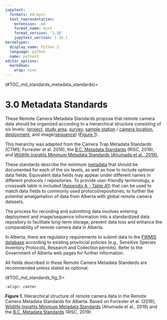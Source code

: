 ```yaml
---
jupytext:
  formats: md:myst
  text_representation:
    extension: .md
    format_name: myst
    format_version: '1.16'
    jupytext_version: 1.16.1
kernelspec:
  display_name: Python 3
  language: python
  name: python3
editor_options: 
  markdown: 
    wrap: none
---
```

(#TOC_md_standards_metadata_standards)=

# 3.0 Metadata Standards

These Remote Camera Metadata Standards propose that remote camera data should be organized according to a hierarchical structure consisting of six levels: ([project](/3_glossary/3_Glossary.md#project), [study area](/3_glossary/3_Glossary.md#study_area), [survey](/3_glossary/3_Glossary.md#survey), [sample station](/3_glossary/3_Glossary.md#sample_station) / [camera location](/3_glossary/3_Glossary.md#camera_location), [deployment](/3_glossary/3_Glossary.md#deployment), and image/[sequence](/3_glossary/3_Glossary.md#sequence)) ([Figure 1](/2_metadata-standards/2_3.0_Metadata-Standards.md#TOC_md_standards_fig_1)).

This hierarchy was adapted from the Camera Trap Metadata Standards (CTMS; Forrester et al. 2016), the [B.C. Metadata Standards](https://www2.gov.bc.ca/assets/gov/environment/natural-resource-stewardship/nr-laws-policy/risc/wcmp_v1.pdf) (RISC, 2019), and [Wildlife Insights Minimum Metadata Standards (Ahumada et al., 2019).](https://docs.google.com/spreadsheets/d/1Jg-WybmVeGlWGrbPpwuwJCgranOV1r3M_LrzELttfK0/edit#gid=412365965)

These standards describe the minimum [metadata](/3_glossary/3_Glossary.md#metadata) that should be documented for each of the six levels, as well as how to include optional data fields. Equivalent data fields may appear under different names in different protocols / repositories. To provide user-friendly terminology, a crosswalk table is included ([Appendix A - Table A1](/2_metadata-standards/2_13.0_AppendixA.md#TOC_md_standards_table_a1)) that can be used to match data fields to commonly used protocol/repositories, to further the potential amalgamation of data from Alberta with global remote camera datasets.

The process for recording and submitting data involves entering deployment and image/sequence information into a standardized data repository to facilitate long-term storage, prevent data loss and enhance the comparability of remote camera data in Alberta.

In Alberta, there are regulatory requirements to submit data to the [FWMIS database](https://www.alberta.ca/fisheries-and-wildlife-management-information-system-overview.aspx) according to existing provincial policies (e.g., Sensitive Species Inventory Protocols, Research and Collection permits). Refer to the Government of Alberta web pages for further information.

All fields described in these Remote Camera Metadata Standards are recommended unless stated as optional.

(#TOC_md_standards_fig_1)=

```{figure} ./figures/Metadata_Heirarchy_2024-01-22.png
:align: center
```  

**Figure 1.** Hierarchical structure of remote camera data in the Remote Camera Metadata Standards for Alberta. Based on Forrester et al. (2016), [Wildlife Insights Minimum Metadata Standards](https://docs.google.com/spreadsheets/d/1Jg-WybmVeGlWGrbPpwuwJCgranOV1r3M_LrzELttfK0/edit#gid=412365965) (Ahumada et al., 2019) and the [B.C. Metadata Standards](https://www2.gov.bc.ca/assets/gov/environment/natural-resource-stewardship/nr-laws-policy/risc/wcmp_v1.pdf) (RISC, 2019).
